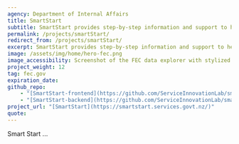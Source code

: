 ```yaml
---
agency: Department of Internal Affairs
title: SmartStart
subtitle: SmartStart provides step-by-step information and support to help you access the right services for you and your baby.
permalink: /projects/smartStart/
redirect_from: /projects/smartStart/
excerpt: SmartStart provides step-by-step information and support to help you access the right services for you and your baby.
image: /assets/img/home/hero-fec.png
image_accessibility: Screenshot of the FEC data explorer with stylized magnifying glass.
project_weight: 12
tag: fec.gov
expiration_date:
github_repo:
    - "[SmartStart-frontend](https://github.com/ServiceInnovationLab/smartstart-frontend)"
    - "[SmartStart-backend](https://github.com/ServiceInnovationLab/smartstart-backend)"
project_url: "[SmartStart](https://smartstart.services.govt.nz/)"
quote:
---
```

Smart Start ...


